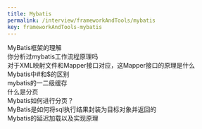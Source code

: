 ```yaml
---
title: Mybatis
permalink: /interview/frameworkAndTools/mybatis
key: frameworkAndTools-mybatis
---
```


MyBatis框架的理解   
你分析过mybatis工作流程原理吗  
对于XML映射文件和Mapper接口对应，这Mapper接口的原理是什么  
Mybatis中#和$的区别  
mybatis的一二级缓存  
什么是分页  
Mybatis如何进行分页？  
MyBatis是如何将sql执行结果封装为目标对象并返回的  
Mybatis的延迟加载以及实现原理  
